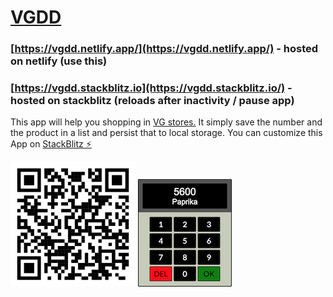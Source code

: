 # [VGDD](https://vgdd.netlify.app/)

### [https://vgdd.netlify.app/](https://vgdd.netlify.app/) - hosted on netlify (use this)

### [https://vgdd.stackblitz.io](https://vgdd.stackblitz.io/) - hosted on stackblitz (reloads after inactivity / pause app)

This app will help you shopping in [VG stores.](https://www.vg-dresden.de/unsere-maerkte) It simply save the number and the product in a list and persist that to local storage. You can customize this App on [StackBlitz ⚡️](https://stackblitz.com/edit/vgdd)

<img src="./src/qrcode.svg" width="200px"> <img src="./src/icon.png" width="150px">

